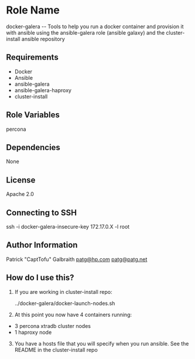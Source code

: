 Role Name
========

docker-galera -- Tools to help you run a docker container and provision it with ansible using the ansible-galera role (ansible galaxy) and the cluster-install ansible repository  

Requirements
------------

* Docker
* Ansible
* ansible-galera
* ansible-galera-haproxy
* cluster-install

Role Variables
--------------

percona 

Dependencies
------------

None

License
-------

Apache 2.0

Connecting to SSH 
-----------------

ssh -i docker-galera-insecure-key 172.17.0.X -l root 

Author Information
------------------

Patrick "CaptTofu" Galbraith <patg@hp.com> <patg@patg.net>

How do I use this?
------------------

1. If you are working in cluster-install repo:

    ../docker-galera/docker-launch-nodes.sh

2. At this point you now have 4 containers running:
  - 3 percona xtradb cluster nodes
  - 1 haproxy node

3. You have a hosts file that you will specify when you run ansible. See the README in the cluster-install repo
